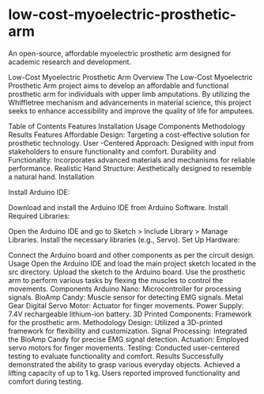 # low-cost-myoelectric-prosthetic-arm
An open-source, affordable myoelectric prosthetic arm designed for academic research and development.

Low-Cost Myoelectric Prosthetic Arm
Overview
The Low-Cost Myoelectric Prosthetic Arm project aims to develop an affordable and functional prosthetic arm for individuals with upper limb amputations. By utilizing the Whiffletree mechanism and advancements in material science, this project seeks to enhance accessibility and improve the quality of life for amputees.

Table of Contents
Features
Installation
Usage
Components
Methodology
Results
Features
Affordable Design: Targeting a cost-effective solution for prosthetic technology.
User -Centered Approach: Designed with input from stakeholders to ensure functionality and comfort.
Durability and Functionality: Incorporates advanced materials and mechanisms for reliable performance.
Realistic Hand Structure: Aesthetically designed to resemble a natural hand.
Installation

Install Arduino IDE:

Download and install the Arduino IDE from Arduino Software.
Install Required Libraries:

Open the Arduino IDE and go to Sketch > Include Library > Manage Libraries.
Install the necessary libraries (e.g., Servo).
Set Up Hardware:

Connect the Arduino board and other components as per the circuit design.
Usage
Open the Arduino IDE and load the main project sketch located in the src directory.
Upload the sketch to the Arduino board.
Use the prosthetic arm to perform various tasks by flexing the muscles to control the movements.
Components
Arduino Nano: Microcontroller for processing signals.
BioAmp Candy: Muscle sensor for detecting EMG signals.
Metal Gear Digital Servo Motor: Actuator for finger movements.
Power Supply: 7.4V rechargeable lithium-ion battery.
3D Printed Components: Framework for the prosthetic arm.
Methodology
Design: Utilized a 3D-printed framework for flexibility and customization.
Signal Processing: Integrated the BioAmp Candy for precise EMG signal detection.
Actuation: Employed servo motors for finger movements.
Testing: Conducted user-centered testing to evaluate functionality and comfort.
Results
Successfully demonstrated the ability to grasp various everyday objects.
Achieved a lifting capacity of up to 1 kg.
Users reported improved functionality and comfort during testing.
